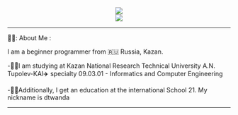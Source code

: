 <div id="header" align="center">
  <img src="https://media.giphy.com/media/gjrYDwbjnK8x36xZIO/giphy.gif"/>
</div>
<div id="badges" align="center">
  <img src="https://img.shields.io/badge/telegram-Bikmul__24-blue?style=for-the-badge&logo=tg&logoColor=white">
</div>

---

👨‍💻: About Me :

I am a beginner programmer from 🇷🇺 Russia, Kazan.
  
  -:student:I am studying at Kazan National Research Technical University A.N. Tupolev-KAI:airplane:
  specialty 09.03.01 - Informatics and Computer Engineering
  
  -:student:Additionally, I get an education at the international School 21. My nickname is dtwanda
 
  
---

<!--
**Bikmul/Bikmul** is a ✨ _special_ ✨ repository because its `README.md` (this file) appears on your GitHub profile.

Here are some ideas to get you started:

- 🔭 I’m currently working on ...
- 🌱 I’m currently learning ...
- 👯 I’m looking to collaborate on ...
- 🤔 I’m looking for help with ...
- 💬 Ask me about ...
- 📫 How to reach me: ...
- 😄 Pronouns: ...
- ⚡ Fun fact: ...
-->
